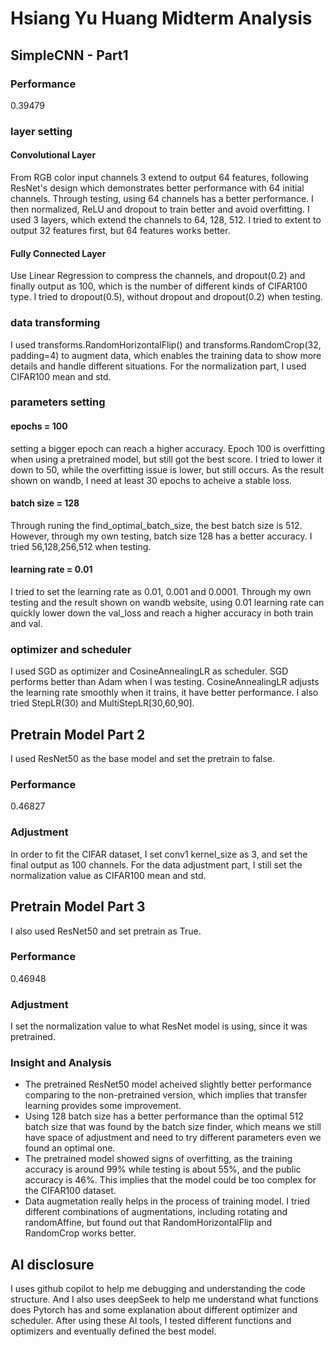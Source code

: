 # Hsiang Yu Huang Midterm Analysis

## SimpleCNN - Part1
### Performance
0.39479
### layer setting
#### Convolutional Layer
From RGB color input channels 3 extend to output 64 features, following ResNet's design which demonstrates better performance with 64 initial channels. Through testing, using 64 channels has a better performance. I then normalized, ReLU and dropout to train better and avoid overfitting. I used 3 layers, which extend the channels to 64, 128, 512.
I tried to extent to output 32 features first, but 64 features works better.
#### Fully Connected Layer
Use Linear Regression to compress the channels, and dropout(0.2) and finally output as 100, which is the number of different kinds of CIFAR100 type.
I tried to dropout(0.5), without dropout and dropout(0.2) when testing.
### data transforming
I used transforms.RandomHorizontalFlip() and transforms.RandomCrop(32, padding=4) to augment data, which enables the training data to show more details and handle different situations. For the normalization part, I used CIFAR100 mean and std.
### parameters setting
#### epochs = 100
setting a bigger epoch can reach a higher accuracy. Epoch 100 is overfitting when using a pretrained model, but still got the best score. I tried to lower it down to 50, while the overfitting issue is lower, but still occurs. As the result shown on wandb, I need at least 30 epochs to acheive a stable loss.
#### batch size = 128
Through runing the find_optimal_batch_size, the best batch size is 512. However, through my own testing, batch size 128 has a better accuracy.
I tried 56,128,256,512 when testing.
#### learning rate = 0.01
I tried to set the learning rate as 0.01, 0.001 and 0.0001.
Through my own testing and the result shown on wandb website, using 0.01 learning rate can quickly lower down the val_loss and reach a higher accuracy in both train and val. 
### optimizer and scheduler
I used SGD as optimizer and CosineAnnealingLR as scheduler. 
SGD performs better than Adam when I was testing. 
CosineAnnealingLR adjusts the learning rate smoothly when it trains, it have better performance. I also tried StepLR(30) and MultiStepLR[30,60,90].

## Pretrain Model Part 2
I used ResNet50 as the base model and set the pretrain to false. 
### Performance
0.46827
### Adjustment
In order to fit the CIFAR dataset, I set conv1 kernel_size as 3, and set the final output as 100 channels.
For the data adjustment part, I still set the normalization value as CIFAR100 mean and std.

## Pretrain Model Part 3
I also used ResNet50 and set pretrain as True.
### Performance
0.46948
### Adjustment
I set the normalization value to what ResNet model is using, since it was pretrained.

### Insight and Analysis
- The pretrained ResNet50 model acheived slightly better performance comparing to the non-pretrained version, which implies that transfer learning provides some improvement.  
- Using 128 batch size has a better performance than the optimal 512 batch size that was found by the batch size finder, which means we still have space of adjustment and need to try different parameters even we found an optimal one.
- The pretrained model showed signs of overfitting, as the training accuracy is around 99% while testing is about 55%, and the public accuracy is 46%. This implies that the model could be too complex for the CIFAR100 dataset.
- Data augmetation really helps in the process of training model. I tried different combinations of augmentations, including rotating and randomAffine, but found out that RandomHorizontalFlip and RandomCrop works better.


## AI disclosure
I uses github copilot to help me debugging and understanding the code structure. And I also uses deepSeek to help me understand what functions does Pytorch has and some explanation about different optimizer and scheduler. After using these AI tools, I tested different functions and optimizers and eventually defined the best model.

